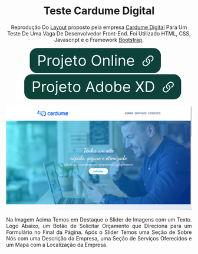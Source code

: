 <div align="center">

# Teste Cardume Digital

Reprodução Do [Layout](https://xd.adobe.com/view/fae87770-c4c5-4cef-800d-6d9e7bfaeb99-afbb/) proposto pela empresa [Cardume Digital](https://cardume.digital/) Para Um Teste De Uma Vaga De Desenvolvedor Front-End. Foi Utilizado HTML, CSS, Javascript e o Framework [Bootstrap](https://getbootstrap.com/).

[![Projeto Online](img/btnOnline.svg)](https://ericrq.github.io/TesteDev-CardumeDigital/) [![Projeto Adobe XD](img/btnXD.svg)](https://xd.adobe.com/view/fae87770-c4c5-4cef-800d-6d9e7bfaeb99-afbb/)

[![projeto rick and morty](img/cardumeDigital.png)](https://ericrq.github.io/TesteDev-CardumeDigital/)

<div align="justify">Na Imagem Acima Temos em Destaque o Slider de Imagens com um Texto. Logo Abaixo, um Botão de Solicitar Orçamento que Direciona para um Formulário no Final da Página. Após o Slider Temos uma Seção de Sobre Nós com uma Descrição da Empresa, uma Seção de Serviços Oferecidos e um Mapa com a Localização da Empresa. 
</div>

</div> 

